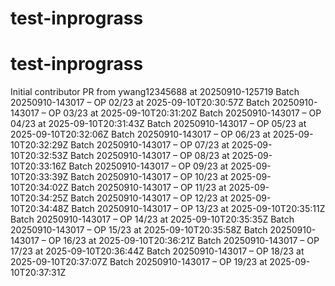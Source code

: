 # test-inprograss
# test-inprograss
Initial contributor PR from ywang12345688 at 20250910-125719
Batch 20250910-143017 – OP 02/23 at 2025-09-10T20:30:57Z
Batch 20250910-143017 – OP 03/23 at 2025-09-10T20:31:20Z
Batch 20250910-143017 – OP 04/23 at 2025-09-10T20:31:43Z
Batch 20250910-143017 – OP 05/23 at 2025-09-10T20:32:06Z
Batch 20250910-143017 – OP 06/23 at 2025-09-10T20:32:29Z
Batch 20250910-143017 – OP 07/23 at 2025-09-10T20:32:53Z
Batch 20250910-143017 – OP 08/23 at 2025-09-10T20:33:16Z
Batch 20250910-143017 – OP 09/23 at 2025-09-10T20:33:39Z
Batch 20250910-143017 – OP 10/23 at 2025-09-10T20:34:02Z
Batch 20250910-143017 – OP 11/23 at 2025-09-10T20:34:25Z
Batch 20250910-143017 – OP 12/23 at 2025-09-10T20:34:48Z
Batch 20250910-143017 – OP 13/23 at 2025-09-10T20:35:11Z
Batch 20250910-143017 – OP 14/23 at 2025-09-10T20:35:35Z
Batch 20250910-143017 – OP 15/23 at 2025-09-10T20:35:58Z
Batch 20250910-143017 – OP 16/23 at 2025-09-10T20:36:21Z
Batch 20250910-143017 – OP 17/23 at 2025-09-10T20:36:44Z
Batch 20250910-143017 – OP 18/23 at 2025-09-10T20:37:07Z
Batch 20250910-143017 – OP 19/23 at 2025-09-10T20:37:31Z
